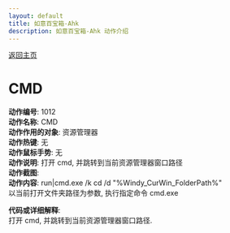 ```yaml
---
layout: default
title: 如意百宝箱-Ahk
description: 如意百宝箱-Ahk 动作介绍
---
```

<link rel="stylesheet" href="../Actions/css/atom-one-light.min.css">
<script src="../Actions/js/highlight.min.js"></script>
<script>hljs.highlightAll();</script>

[返回主页](../index.md)

# [](#header-2) CMD

**动作编号**: 1012  
**动作名称**: CMD  
**动作作用的对象**: 资源管理器  
**动作热键**: 无  
**动作鼠标手势**: 无  
**动作说明**: 打开 cmd, 并跳转到当前资源管理器窗口路径    
**动作截图**:  
**动作内容**: run|cmd.exe /k cd /d "%Windy_CurWin_FolderPath%"  
以当前打开文件夹路径为参数, 执行指定命令 cmd.exe  

**代码或详细解释**:  
 打开 cmd, 并跳转到当前资源管理器窗口路径.  